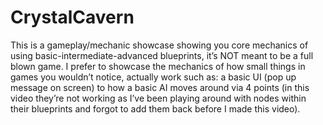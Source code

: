 # CrystalCavern
This is a gameplay/mechanic showcase showing you core mechanics of using basic-intermediate-advanced blueprints, it’s NOT meant to be a full blown game. I prefer to showcase the mechanics of how small things in games you wouldn’t notice, actually work such as: a basic UI (pop up message on screen) to how a basic AI moves around via 4 points (in this video they’re not working as I’ve been playing around with nodes within their blueprints and forgot to add them back before I made this video).
